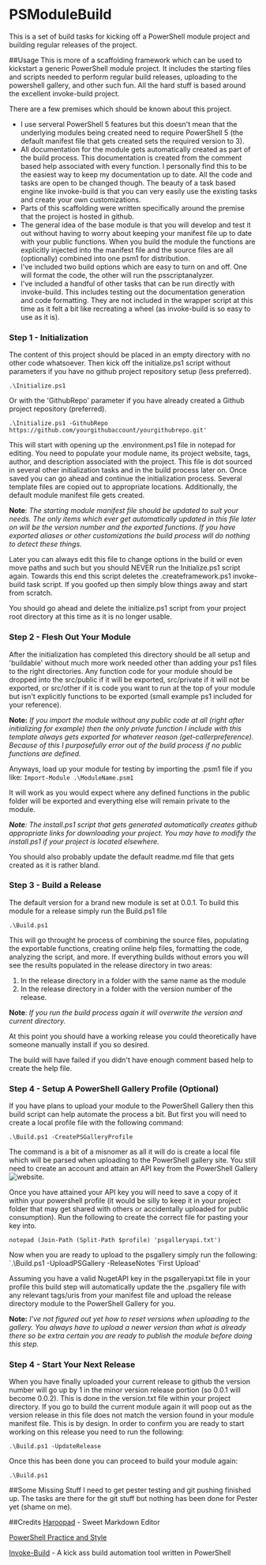 # PSModuleBuild

This is a set of build tasks for kicking off a PowerShell module project and building regular releases of the project.

##Usage
This is more of a scaffolding framework which can be used to kickstart a generic PowerShell module project. It includes the starting files and scripts needed to perform regular build releases, uploading to the powershell gallery, and other such fun. All the hard stuff is based around the excellent invoke-build project.

There are a few premises which should be known about this project.
- I use serveral PowerShell 5 features but this doesn't mean that the underlying modules being created need to require PowerShell 5 (the default manifest file that gets created sets the required version to 3).
- All documentation for the module gets automatically created as part of the build process. This documentation is created from the comment based help associated with every function. I personally find this to be the easiest way to keep my documentation up to date. All the code and tasks are open to be changed though. The beauty of a task based engine like invoke-build is that you can very easily use the existing tasks and create your own customizations.
- Parts of this scaffolding were written specifically around the premise that the project is hosted in github.
- The general idea of the base module is that you will develop and test it out without having to worry about keeping your manifest file up to date with your public functions. When you build the module the functions are explicitly injected into the manifest file and the source files are all (optionally) combined into one psm1 for distribution.
- I've included two build options which are easy to turn on and off. One will format the code, the other will run the psscriptanalyzer.
- I've included a handful of other tasks that can be run directly with invoke-build. This includes testing out the documentation generation and code formatting. They are not included in the wrapper script at this time as it felt a bit like recreating a wheel (as invoke-build is so easy to use as it is).

### Step 1 - Initialization
The content of this project should be placed in an empty directory with no other code whatsoever. Then kick off the initialize.ps1 script without parameters if you have no github project repository setup (less preferred).

`.\Initialize.ps1`

Or with the 'GithubRepo' parameter if you have already created a Github project repository (preferred).

`.\Initialize.ps1 -GithubRepo https://github.com/yourgithubaccount/yourgithubrepo.git'`

This will start with opening up the .environment.ps1 file in notepad for editing. You need to populate your module name, its project website, tags, author, and description associated with the project. This file is dot sourced in several other initialization tasks and in the build process later on. Once saved you can go ahead and continue the initialization process. Several template files are copied out to appropriate locations. Additionally, the default module manifest file gets created.

**Note**: *The starting module manifest file should be updated to suit your needs. The only items which ever get automatically updated in this file later on will be the version number and the exported functions. If you have exported aliases or other customizations the build process will do nothing to detect these things.*

Later you can always edit this file to change options in the build or even move paths and such but you should NEVER run the Initialize.ps1 script again. Towards this end this script deletes the .createframework.ps1 invoke-build task script. If you goofed up then simply blow things away and start from scratch.

You should go ahead and delete the initialize.ps1 script from your project root directory at this time as it is no longer usable.

### Step 2 - Flesh Out Your Module
After the initialization has completed this directory should be all setup and 'buildable' without much more work needed other than adding your ps1 files to the right directories. Any function code for your module should be dropped into the src/public if it will be exported, src/private if it will not be exported, or src/other if it is code you want to run at the top of your module but isn't explicitly functions to be exported (small example ps1 included for your reference).

**Note:** *If you import the module without any public code at all (right after initializing for example) then the only private function I include with this template always gets exported for whatever reason (get-callerpreference). Because of this I purposefully error out of the build process if no public functions are defined.*

Anyways, load up your module for testing by importing the .psm1 file if you like:
`Import-Module .\ModuleName.psm1`

It will work as you would expect where any defined functions in the public folder will be exported and everything else will remain private to the module.

***Note**: The install.ps1 script that gets generated automatically creates github appropriate links for downloading your project. You may have to modify the install.ps1 if your project is located elsewhere.*

You should also probably update the default readme.md file that gets created as it is rather bland.

### Step 3 - Build a Release

The default version for a brand new module is set at 0.0.1. To build this module for a release simply run the Build.ps1 file

`.\Build.ps1`

This will go throught he process of combining the source files, populating the exportable functions, creating online help files, formatting the code, analyzing the script, and more. If everything builds without errors you will see the results populated in the release directory in two areas:
1. In the release directory in a folder with the same name as the module
2. In the release directory in a folder with the version number of the release.

**Note**: *If you run the build process again it will overwrite the version and current directory.*

At this point you should have a working release you could theoretically have someone manually install if you so desired.

The build will have failed if you didn't have enough comment based help to create the help file.

### Step 4 - Setup A PowerShell Gallery Profile (Optional)
If you have plans to upload your module to the PowerShell Gallery then this build script can help automate the process a bit. But first you will need to create a local profile file with the following command:

`.\Build.ps1 -CreatePSGalleryProfile`

The command is a bit of a misnomer as all it will do is create a local file which will be parsed when uploading to the PowerShell gallery site. You still need to create an account and attain an API key from the PowerShell Gallery ![website](https://www.powershellgallery.com/).

Once you have attained your API key you will need to save a copy of it within your powershell profile (it would be silly to keep it in your project folder that may get shared with others or accidentally uploaded for public consumption). Run the following to create the correct file for pasting your key into.

`notepad (Join-Path (Split-Path $profile) 'psgalleryapi.txt')`

Now when you are ready to upload to the psgallery simply run the following:
`.\Build.ps1 -UploadPSGallery -ReleaseNotes 'First Upload'

Assuming you have a valid NugetAPI key in the psgalleryapi.txt file in your profile this build step will automatically update the the .psgallery file with any relevant tags/uris from your manifest file and upload the release directory module to the PowerShell Gallery for you.

**Note:** *I've not figured out yet how to reset versions when uploading to the gallery. You always have to upload a newer version than what is already there so be extra certain you are ready to publish the module before doing this step.*

### Step 4 - Start Your Next Release
When you have finally uploaded your current release to github the version number will go up by 1 in the minor version release portion (so 0.0.1 will become 0.0.2). This is done in the version.txt file within your project directory. If you go to build the current module again it will poop out as the version release in this file does not match the version found in your module manifest file. This is by design. In order to confirm you are ready to start working on this release you need to run the following:

`.\Build.ps1 -UpdateRelease`

Once this has been done you can proceed to build your module again:

`.\Build.ps1`

##Some Missing Stuff
I need to get pester testing and git pushing finished up. The tasks are there for the git stuff but nothing has been done for Pester yet (shame on me).


##Credits
[Haroopad](http://pad.haroopress.com/) - Sweet Markdown Editor

[PowerShell Practice and Style](https://github.com/PoshCode/PowerShellPracticeAndStyle)

[Invoke-Build](https://github.com/nightroman/Invoke-Build) - A kick ass build automation tool written in PowerShell



